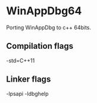 # WinAppDbg64
Porting WinAppDbg to c++ 64bits.

## Compilation flags
 -std=C++11

## Linker flags
 -lpsapi -ldbghelp





